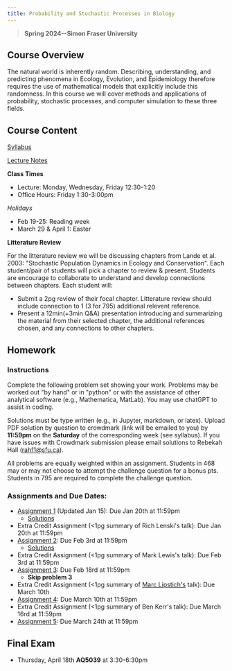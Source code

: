 ```yaml
---
title: Probability and Stochastic Processes in Biology
---
```


> **Spring 2024--Simon Fraser University**

## Course Overview
The natural world is inherently random. Describing, understanding, and predicting phenomena in Ecology, Evolution, and Epidemiology therefore requires the use of mathematical models that explicitly include this randomness.  In this course we will cover methods and applications of probability, stochastic processes, and computer simulation to these three fields.

## Course Content

[Syllabus](Math468_Syllabus.pdf)

[Lecture Notes](LectureNotes.md)

**Class Times**
- Lecture: Monday, Wednesday, Friday 12:30-1:20
- Office Hours: Friday 1:30-3:00pm

*Holidays*
- Feb 19-25: Reading week
- March 29 & April 1: Easter

**Litterature Review**

For the litterature review we will be discussing chapters from Lande et al. 2003: "Stochastic Population Dynamics in Ecology and Conservation".  Each student/pair of students will pick a chapter to review & present.  Students are encourage to collaborate to understand and develop connections between chapters. Each student will:
- Submit a 2pg review of their focal chapter. Litterature review should include connection to 1 (3 for 795) additional relevent reference.
- Present a 12min(+3min Q&A) presentation introducing and summarizing the material from their selected chapter, the additional references chosen, and any connections to other chapters.

## Homework 

### Instructions
Complete the following problem set showing your work. Problems may be worked out "by hand" or in "python" or with the assistance of other analytical software (e.g., Mathematica, MatLab).  You may use chatGPT to assist in coding.

Solutions must be type written (e.g., in Jupyter, markdown, or latex). Upload PDF solution by question to crowdmark (link will be emailed to you) by **11:59pm** on the **Saturday** of the corresponding week (see syllabus).  If you have issues with Crowdmark submission please email solutions to Rebekah Hall (rah11@sfu.ca).

All problems are equally weighted within an assignment. Students in 468 may or may not choose to attempt the challenge question for a bonus pts.  Students in 795 are required to complete the challenge question.

### Assignments and Due Dates:
- [Assignment 1](Assignment1.pdf) (Updated Jan 15): Due Jan 20th at 11:59pm
  - [Solutions](Assignment1_Solutions.pdf) 
- Extra Credit Assignment (<1pg summary of Rich Lenski's talk): Due Jan 20th at 11:59pm
- [Assignment 2](Assignment2.pdf): Due Feb 3rd at 11:59pm
  - [Solutions](Assignment2_Solutions.pdf) 
- Extra Credit Assignment (<1pg summary of Mark Lewis's talk): Due Feb 3rd at 11:59pm
- [Assignment 3](Assignment3.pdf): Due Feb 18rd at 11:59pm
  - **Skip problem 3**
- Extra Credit Assignment (<1pg summary of [Marc Lipstich's](https://www.sfu.ca/gradstudies/life-community/news-events/events/pdc/2023-one-health/marc-lipsitch.html) talk): Due March 10th 
- [Assignment 4](Assignment4.pdf): Due March 10th at 11:59pm
- Extra Credit Assignment (<1pg summary of Ben Kerr's talk): Due March 16rd at 11:59pm
- [Assignment 5](Assignment5.pdf): Due March 24th at 11:59pm

## Final Exam
- Thursday, April 18th **AQ5039** at 3:30-6:30pm 
